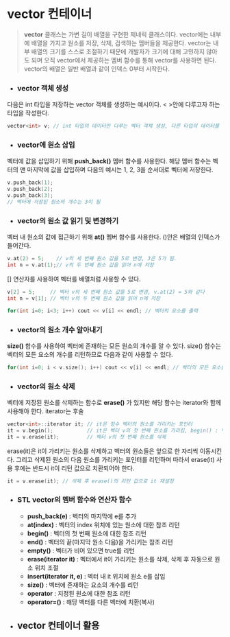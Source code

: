 # vector 컨테이너

> **vector** 클래스는 가변 길이 배열을 구현한 제네릭 클래스이다. vector에는 내부에 배열을 가지고 원소를 저장, 삭제, 검색하는 멤버들을 제공한다. vector는 내부 배열의 크기를
> 스스로 조절하기 때문에 개발자가 크기에 대해 고민하지 않아도 되며 오직 vector에서 제공하는 멤버 함수를 통해 vector를 사용하면 된다. vector의 배열은 일반 배열과 같이
> 인덱스 0부터 시작한다.


+ ### vector 객체 생성

다음은 int 타입을 저장하는 vector 객체를 생성하는 예시이다. < >안에 다루고자 하는 타입을 작성한다.
```c++
vector<int> v; // int 타입의 데이터만 다루는 벡터 객체 생성, 다른 타입의 데이터를 삽입하면 오류가 발생한다.
```

+ ### vector에 원소 삽입

벡터에 값을 삽입하기 위해 **push_back()** 멤버 함수를 사용한다. 해당 멤버 함수는 벡터의 맨 마지막에 값을 삽입하며 다음의 예시는 1, 2, 3을 순서대로 벡터에 저장한다.
```c++
v.push_back(1);
v.push_back(2);
v.push_back(3);
// 벡터에 저장된 원소의 개수는 3이 됨
```


+ ### vector의 원소 값 읽기 및 변경하기

벡터 내 원소의 값에 접근하기 위해 **at()** 멤버 함수를 사용한다. ()안은 배열의 인덱스가 들어간다.

```c++
v.at(2) = 5;    // v의 세 번째 원소 값을 5로 변경, 3은 5가 됨.
int n = v.at(1);// v의 두 번째 원소 값을 읽어 n에 저장
```

[] 연산자를 사용하여 벡터를 배열처럼 사용할 수 있다.

```c++
v[2] = 5;     // 벡터 v의 세 번째 원소 값을 5로 변경, v.at(2) = 5와 같다
int n = v[1]; // 벡터 v의 두 번째 원소 값을 읽어 n에 저장

for(int i=0; i<3; i++) cout << v[i] << endl; // 벡터의 요소를 출력
```

+ ### vector의 원소 개수 알아내기

**size()** 함수를 사용하여 벡터에 존재하는 모든 원소의 개수를 알 수 있다. size() 함수는 벡터의 모든 요소의 개수를 리턴하므로 다음과 같이 사용할 수 있다.
```c++
for(int i=0; i < v.size(); i++) cout << v[i] << endl; // 벡터의 모든 요소를 출력
```

+ ### vector의 원소 삭제

벡터에 저장된 원소를 삭제하는 함수로 **erase()** 가 있지만 해당 함수는 iterator와 함께 사용해야 한다. iterator는 후술

```c++
vector<int>::iterator it; // it은 정수 벡터의 원소를 가리키는 포인터
it = v.begin();           // it은 벡터 v의 첫 번째 원소를 가리킴, begin() : 벡터의 첫 번째 원소를 리턴
it = v.erase(it);         // 벡터 v의 첫 번째 원소를 삭제
```
erase(it)은 it이 가리키는 원소를 삭제하고 벡터의 원소들은 앞으로 한 자리씩 이동시킨다. 그리고 삭제된 원소의 다음 원소를 가리키는 포인터를 리턴하며 따라서
erase(it) 사용 후에는 반드시 it이 리턴 값으로 치환되어야 한다.
```c++
it = v.erase(it); // 삭제 후 erase()의 리턴 값으로 it 재설정
```

+ ### STL vector의 멤버 함수와 연산자 함수

  + **push_back(e)** : 벡터의 마지막에 e를 추가
  + **at(index)** : 벡터의 index 위치에 있는 원소에 대한 참조 리턴
  + **begin()** : 벡터의 첫 번째 원소에 대한 참조 리턴
  + **end()** : 벡터의 끝(마지막 원소 다음)을 가리키는 참조 리턴
  + **empty()** : 벡터가 비어 있으면 true를 리턴
  + **erase(iterator it)** : 벡터에서 it이 가리키는 원소를 삭제, 삭제 후 자동으로 원소 위치 조절
  + **insert(iterator it, e)** : 벡터 내 it 위치에 원소 e를 삽입
  + **size()** : 벡터에 존재하는 요소의 개수를 리턴
  + **operator[]()** : 지정된 원소에 대한 참조 리턴
  + **operator=()** : 해당 벡터를 다른 벡터에 치환(복사)


+ ## vector 컨테이너 활용










